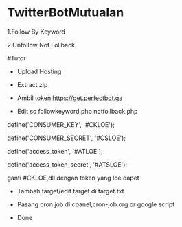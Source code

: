 # TwitterBotMutualan

1.Follow By Keyword

2.Unfollow Not Follback

#Tutor

- Upload Hosting

- Extract zip

- Ambil token https://get.perfectbot.ga

- Edit sc followkeyword.php notfollback.php

define('CONSUMER_KEY', '#CKLOE');

define('CONSUMER_SECRET', '#CSLOE');

define('access_token', '#ATLOE');

define('access_token_secret', '#ATSLOE');

ganti #CKLOE,dll dengan token yang loe dapet

- Tambah target/edit target di target.txt

- Pasang cron job di cpanel,cron-job.org or google script

- Done
